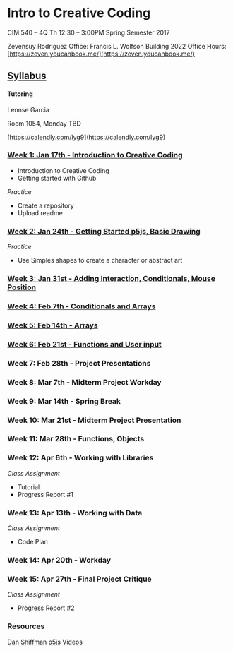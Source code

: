 # Intro to Creative Coding

CIM 540 – 4Q
Th 12:30 – 3:00PM
Spring Semester 2017

Zevensuy Rodriguez
Office: Francis L. Wolfson Building 2022
Office Hours: [https://zeven.youcanbook.me/](https://zeven.youcanbook.me/)


## [Syllabus](https://github.com/zevenrodriguez/CIM540-640/blob/master/files/CIM540-4Q-S17-Intro%20to%20Creative%20Coding.pdf)

#### Tutoring

Lennse Garcia

Room 1054, Monday TBD

[https://calendly.com/lyg9](https://calendly.com/lyg9)


### [Week 1: Jan 17th - Introduction to Creative Coding](https://github.com/zevenrodriguez/CIM540-640/tree/master/week1)
* Introduction to Creative Coding
* Getting started with Github


_Practice_
* Create a repository
* Upload readme

### [Week 2: Jan 24th - Getting Started p5js, Basic Drawing](https://github.com/zevenrodriguez/CIM540-640/tree/master/week2)

_Practice_
* Use Simples shapes to create a character or abstract art

### [Week 3: Jan 31st - Adding Interaction, Conditionals, Mouse Position](https://github.com/zevenrodriguez/CIM540-640/tree/master/week3)


### [Week 4: Feb 7th - Conditionals and  Arrays](https://github.com/zevenrodriguez/CIM540-640/tree/master/week4)


### [Week 5: Feb 14th - Arrays](https://github.com/zevenrodriguez/CIM540-640/tree/master/week5)


### [Week 6: Feb 21st - Functions and User input](https://github.com/zevenrodriguez/CIM540-640/tree/master/week6)


### Week 7: Feb 28th - Project Presentations

### Week 8: Mar 7th - Midterm Project Workday

### Week 9: Mar 14th - Spring Break

### Week 10: Mar 21st - Midterm Project Presentation

### Week 11: Mar 28th - Functions, Objects

### Week 12: Apr 6th - Working with Libraries

_Class Assignment_

* Tutorial
* Progress Report #1

### Week 13: Apr 13th - Working with Data

_Class Assignment_

* Code Plan

### Week 14: Apr 20th - Workday


### Week 15: Apr 27th - Final Project Critique

_Class Assignment_
* Progress Report #2


### Resources

[Dan Shiffman p5js Videos](https://www.youtube.com/playlist?list=PLRqwX-V7Uu6Zy51Q-x9tMWIv9cueOFTFA)
